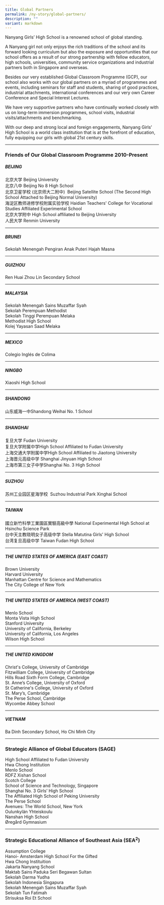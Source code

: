 ```yaml
---
title: Global Partners
permalink: /ny-story/global-partners/
description: ""
variant: markdown
---
```

Nanyang Girls’ High School is a renowned school of global standing.&nbsp;

A Nanyang girl not only enjoys the rich traditions of the school and its forward looking curriculum but also the exposure and opportunities that our school offers as a result of our strong partnership with fellow educators, high schools, universities, community service organizations and industrial partners both in Singapore and overseas.

Besides our very established Global Classroom Programme (GCP), our school also works with our global partners on a myriad of programmes and events, including seminars for staff and students, sharing of good practices, industrial attachments, international conferences and our very own Career Conference and Special Interest Lectures.

We have very supportive partners who have continually worked closely with us on long-term immersion programmes, school visits, industrial visits/attachments and benchmarking.

With our deep and strong local and foreign engagements, Nanyang Girls’ High School is a world class institution that is at the forefront of education, fully equipping our girls with global 21st century skills.

* * *

### Friends of Our Global Classroom Programme 2010-Present


##### BEIJING
  
北京大学 Beijing University  <br>
北京八中 Beijing No 8 High School &nbsp;  <br>
北京卫星学校 (北京师大二附中) &nbsp;Beijing Satellite School (The Second High School Attached to Beijing Normal University)  <br>
海淀区教师进修学校附属实验学校&nbsp;Haidian Teachers' College for Vocational Studies Affiliated Experimental School <br>
北京大学附中 High School affiliated to Beijing University  <br>
人民大学 Renmin University
<br>

* * *

##### BRUNEI
  
Sekolah Menengah Pengiran Anak Puteri Hajah Masna
<br>

* * *

##### GUIZHOU
  
Ren Huai Zhou Lin Secondary School
<br>

* * *

##### MALAYSIA
  
Sekolah Menengah Sains Muzaffar Syah&nbsp;  
Sekolah Perempuan Methodist&nbsp;  
Sekolah Tinggi Perempuan Melaka  
Methodist High School  
Kolej Yayasan Saad Melaka
<br>

* * *

##### MEXICO
  
Colegio Inglés de Colima
<br>

* * *

##### NINGBO
  
Xiaoshi High School&nbsp;
<br>

* * *

##### SHANDONG
  
山东威海一中Shandong Weihai No. 1 School
<br>

* * *

##### SHANGHAI
  
复旦大学 Fudan University  
复旦大学附属中学High School Affiliated to Fudan University  
上海交通大学附属中学High School Affiliated to Jiaotong University  
上海晋元高级中学 Shanghai Jinyuan High School  
上海市第三女子中学Shanghai No. 3 High School
<br>

* * *

##### SUZHOU
  
苏州工业园区星海学校 &nbsp;Suzhou Industrial Park Xinghai School
<br>

* * *

##### TAIWAN
  
國立新竹科學工業園區實驗高級中學 National Experimental High School at Hsinchu Science Park  
台中天主教晓明女子高级中学 Stella Matutina Girls' High School  
台湾复旦高级中学 Taiwan Fudan High School
<br>

* * *

##### THE UNITED STATES OF AMERICA (EAST COAST)
  
Brown University  
Harvard University  
Manhattan Centre for Science and Mathematics  
The City College of New York
<br>

* * *

##### THE UNITED STATES OF AMERICA (WEST COAST)
  
Menlo School  
Monta Vista High School  
Stanford University  
University of California, Berkeley  
University of California, Los Angeles  
Wilson High School
<br>

* * *

##### THE UNITED KINGDOM
  
Christ's College, University of Cambridge  
Fitzwilliam College, University of Cambridge  
Hills Road Sixth Form College, Cambridge  
St. Anne’s College, University of Oxford  
St Catherine's College, University of Oxford  
St. Mary’s, Cambridge  
The Perse School, Cambridge  
Wycombe Abbey School
<br>

* * *

##### VIETNAM
  
Ba Dinh Secondary School, Ho Chi Minh City
<br>

* * *

### Strategic Alliance of Global Educators (SAGE)

High School Affiliated to Fudan University  
Hwa Chong Institution  
Menlo School  
RDFZ Xishan School  
Scotch College  
School of Science and Technology, Singapore  
Shanghai No. 3 Girls’ High School  
The Affiliated High School of Peking University  
The Perse School  
Avenues: The World School, New York  
Oulunkylän Yhteiskoulu  
Nanshan High School  
Øregård Gymnasium
<br>

* * *

### Strategic Educational Alliance of Southeast Asia (SEA<sup>2</sup>)

Assumption College  
Hanoi- Amsterdam High School For the Gifted  
Hwa Chong Instituition  
Jakarta Nanyang School  
Maktab Sains Paduka Seri Begawan Sultan  
Sekolah Darma Yudha  
Sekolah Indonesia Singapura  
Sekolah Menengah Sains Muzaffar Syah  
Sekolah Tun Fatimah  
Strisuksa Roi Et School